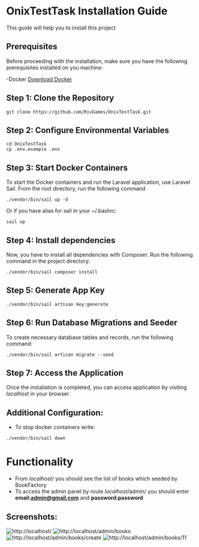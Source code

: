 # OnixTestTask Installation Guide

This guide will help you to install this project

## Prerequisites

Before proceeding with the installation, make sure you have the following prerequisites installed on you machine:

-Docker [Download Docker](https://www.docker.com/get-started)

## Step 1: Clone the Repository

```
git clone https://github.com/RivGames/OnixTestTask.git
```

## Step 2: Configure Environmental Variables

```
cd OnixTestTask
cp .env.example .env
```

## Step 3: Start Docker Containers
To start the Docker containers and run the Laravel application, use Laravel Sail. From the root directory,
run the following command
```
./vendor/bin/sail up -d
```
Or if you have alias for sail in your ~/.bashrc:
```
sail up
```

## Step 4: Install dependencies
Now, you have to install all dependencies with Composer. Run the following command in the project directory:
```
./vendor/bin/sail composer install
```

## Step 5: Generate App Key
```
./vendor/bin/sail artisan key:generate
```

## Step 6: Run Database Migrations and Seeder
To create necessary database tables and records, run the following command:
```
./vendor/bin/sail artisan migrate --seed
``` 

## Step 7: Access the Application 
Once the installation is completed, you can access application by visiting 
_localhost_ in your browser

## Additional Configuration:
- To stop docker containers write:
```
./vendor/bin/sail down
```

# Functionality
- From _localhost_/ you should see the list of books which seeded by BookFactory
- To access the admin panel by route _localhost_/admin/ you should enter **email:admin@gmail.com** and **password:password**

## Screenshots:
![http://localhost/](https://ibb.co/qMZsY6n)
![http://localhost/admin/books](https://ibb.co/MMPkC6f)
![http://localhost/admin/books/create](https://ibb.co/K7KSj9C)
![http://localhost/admin/books/11](https://ibb.co/K7KSj9C)
